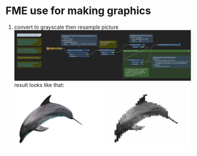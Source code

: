 # FME use for making graphics

1. convert to grayscale then resample picture 
![greyscale_then_downsample](https://github.com/thisAKcode/py_art_me/blob/master/FME/pics/workspace.PNG?raw=true)
result looks like that:
![dolphins](https://github.com/thisAKcode/py_art_me/blob/master/FME/pics/dolphin_to_dolphin.png?raw=true)
